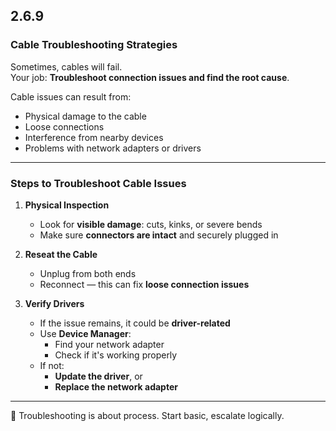 ## 2.6.9  
### Cable Troubleshooting Strategies

Sometimes, cables will fail.  
Your job: **Troubleshoot connection issues and find the root cause**.

Cable issues can result from:
- Physical damage to the cable
- Loose connections
- Interference from nearby devices
- Problems with network adapters or drivers

---

### Steps to Troubleshoot Cable Issues

1. **Physical Inspection**
   - Look for **visible damage**: cuts, kinks, or severe bends
   - Make sure **connectors are intact** and securely plugged in

2. **Reseat the Cable**
   - Unplug from both ends
   - Reconnect — this can fix **loose connection issues**

3. **Verify Drivers**
   - If the issue remains, it could be **driver-related**
   - Use **Device Manager**:
     - Find your network adapter
     - Check if it's working properly
   - If not:
     - **Update the driver**, or  
     - **Replace the network adapter**

---

🧱 Troubleshooting is about process. Start basic, escalate logically.
